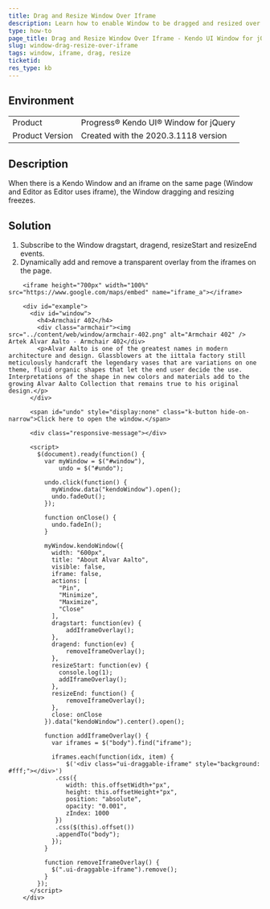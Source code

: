 ```yaml
---
title: Drag and Resize Window Over Iframe
description: Learn how to enable Window to be dragged and resized over iframe elements.
type: how-to
page_title: Drag and Resize Window Over Iframe - Kendo UI Window for jQuery
slug: window-drag-resize-over-iframe
tags: window, iframe, drag, resize
ticketid:
res_type: kb
---
```


## Environment

<table>
 <tr>
  <td>Product</td>
  <td>Progress® Kendo UI® Window for jQuery</td>
 </tr>
 <tr>
  <td>Product Version</td>
  <td>Created with the 2020.3.1118 version</td>
 </tr>
</table>

## Description

When there is a Kendo Window and an iframe on the same page (Window and Editor as Editor uses iframe), the Window dragging and resizing freezes.

## Solution

1. Subscribe to the Window dragstart, dragend, resizeStart and resizeEnd events.
1. Dynamically add and remove a transparent overlay from the iframes on the page.

```dojo
    <iframe height="700px" width="100%" src="https://www.google.com/maps/embed" name="iframe_a"></iframe>

    <div id="example">
      <div id="window">
        <h4>Armchair 402</h4>
        <div class="armchair"><img src="../content/web/window/armchair-402.png" alt="Armchair 402" /> Artek Alvar Aalto - Armchair 402</div>
        <p>Alvar Aalto is one of the greatest names in modern architecture and design. Glassblowers at the iittala factory still meticulously handcraft the legendary vases that are variations on one theme, fluid organic shapes that let the end user decide the use. Interpretations of the shape in new colors and materials add to the growing Alvar Aalto Collection that remains true to his original design.</p>
      </div>

      <span id="undo" style="display:none" class="k-button hide-on-narrow">Click here to open the window.</span>

      <div class="responsive-message"></div>

      <script>
        $(document).ready(function() {
          var myWindow = $("#window"),
              undo = $("#undo");

          undo.click(function() {
            myWindow.data("kendoWindow").open();
            undo.fadeOut();
          });

          function onClose() {
            undo.fadeIn();
          }

          myWindow.kendoWindow({
            width: "600px",
            title: "About Alvar Aalto",
            visible: false,
            iframe: false,
            actions: [
              "Pin",
              "Minimize",
              "Maximize",
              "Close"
            ],
            dragstart: function(ev) {
            	addIframeOverlay();
            },
            dragend: function(ev) {
            	removeIframeOverlay();
            },
            resizeStart: function(ev) {
              console.log(1);
              addIframeOverlay();
            },
            resizeEnd: function() {
            	removeIframeOverlay();
            },
            close: onClose
          }).data("kendoWindow").center().open();

          function addIframeOverlay() {
          	var iframes = $("body").find("iframe");

            iframes.each(function(idx, item) {
            	$('<div class="ui-draggable-iframe" style="background: #fff;"></div>')
             .css({
                width: this.offsetWidth+"px",
                height: this.offsetHeight+"px",
                position: "absolute",
                opacity: "0.001",
                zIndex: 1000
             })
             .css($(this).offset())
             .appendTo("body");
            });
          }

          function removeIframeOverlay() {
          	$(".ui-draggable-iframe").remove();
          }
        });
      </script>
    </div>
```
